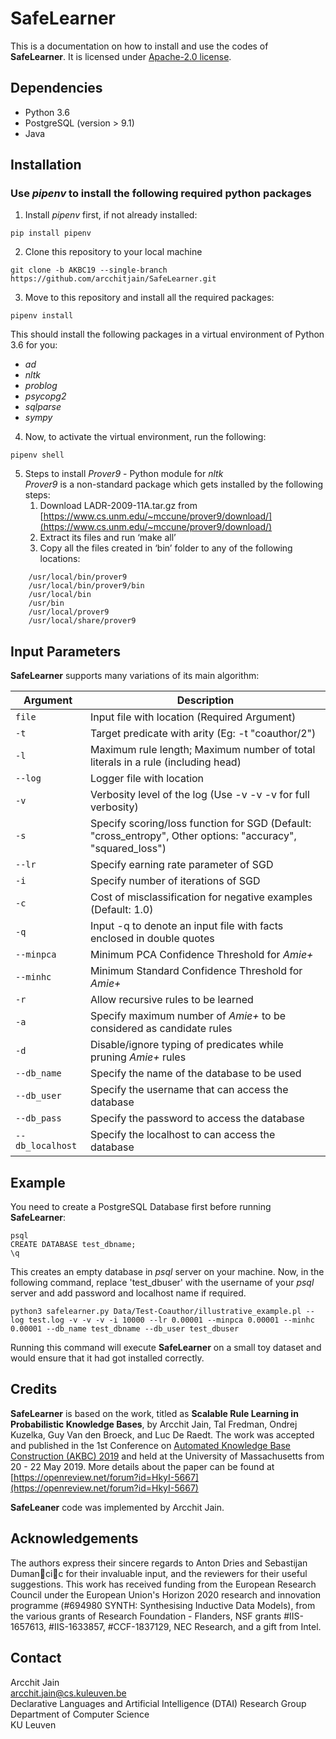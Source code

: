 # SafeLearner

This is a documentation on how to install and use the codes of **SafeLearner**.
It is licensed under  [Apache-2.0 license](https://github.com/arcchitjain/SafeLearner/blob/master/LICENSE).


## Dependencies
* Python 3.6
* PostgreSQL (version > 9.1)
* Java


## Installation
### Use *pipenv*  to install the following required python packages
1. Install *pipenv* first, if not already installed:
```
pip install pipenv
```
2. Clone this repository to your local machine
```
git clone -b AKBC19 --single-branch https://github.com/arcchitjain/SafeLearner.git
```
3. Move to this repository and install all the required packages:
```
pipenv install
```
This should install the following packages in a virtual environment of Python 3.6 for you:
* *ad*
* *nltk*
* *problog*
* *psycopg2*
* *sqlparse*
* *sympy*

4. Now, to activate the virtual environment, run the following:
```
pipenv shell
```
5. Steps to install *Prover9* - Python module for *nltk* <br>
*Prover9* is a non-standard package which gets installed by the following steps:
	1. Download  LADR-2009-11A.tar.gz from [https://www.cs.unm.edu/~mccune/prover9/download/](https://www.cs.unm.edu/~mccune/prover9/download/)
	2. Extract its files and run ‘make all’
	3. Copy all the files created in ‘bin’ folder to any of the following locations:
``` 
    /usr/local/bin/prover9 
    /usr/local/bin/prover9/bin
    /usr/local/bin
    /usr/bin
    /usr/local/prover9
    /usr/local/share/prover9
```

## Input Parameters

**SafeLearner** supports many variations of its main algorithm:

Argument | Description
-------|------
`file` | Input file with location (Required Argument)
`-t` | Target predicate with arity (Eg: -t "coauthor/2")
`-l` | Maximum rule length; Maximum number of total literals in a rule (including head)
`--log` | Logger file with location 
`-v` | Verbosity level of the log (Use -v -v -v for full verbosity)
`-s` | Specify scoring/loss function for SGD (Default: "cross_entropy", Other options: "accuracy", "squared_loss")
`--lr` | Specify earning rate parameter of SGD
`-i` | Specify number of iterations of SGD
`-c` | Cost of misclassification for negative examples (Default: 1.0)
`-q` | Input -q to denote an input file with facts enclosed in double quotes
`--minpca` | Minimum PCA Confidence Threshold for *Amie+*
`--minhc` | Minimum Standard Confidence Threshold for *Amie+*
`-r` | Allow recursive rules to be learned
`-a` | Specify maximum number of *Amie+* to be considered as candidate rules
`-d` | Disable/ignore typing of predicates while pruning *Amie+* rules
`--db_name` | Specify the name of the database to be used	
`--db_user` | Specify the username that can access the database
`--db_pass` | Specify the password to access the database
`--db_localhost` | Specify the localhost to can access the database


## Example

You need to create a PostgreSQL Database first before running **SafeLearner**:
```
psql
CREATE DATABASE test_dbname;
\q
```
This creates an empty database in *psql* server on your machine.  Now, in the following command,  replace 'test_dbuser' with the username of your *psql* server and add password and localhost name if required.
```
python3 safelearner.py Data/Test-Coauthor/illustrative_example.pl --log test.log -v -v -v -i 10000 --lr 0.00001 --minpca 0.00001 --minhc 0.00001 --db_name test_dbname --db_user test_dbuser
```
Running this command will execute **SafeLearner** on a small toy dataset and would ensure that it had got installed correctly.


## Credits

**SafeLearner** is based on the work, titled as **Scalable Rule Learning in Probabilistic Knowledge Bases**, by Arcchit Jain, Tal Fredman, Ondrej Kuzelka, Guy Van den Broeck, and Luc De Raedt. The work  was accepted and published in the 1st Conference on [Automated Knowledge Base Construction (AKBC) 2019](http://akbc.ws/) and held at the University of Massachusetts from 20 - 22 May 2019. 
More details about the paper can be found at [https://openreview.net/forum?id=HkyI-5667](https://openreview.net/forum?id=HkyI-5667)

**SafeLeaner** code was implemented by Arcchit Jain.

## Acknowledgements

The authors express their sincere regards to Anton Dries and Sebastijan Dumancic for their invaluable input, and the reviewers for their useful suggestions. This work has received funding from the European Research Council under the European Union's Horizon 2020 research and innovation programme (#694980 SYNTH: Synthesising Inductive Data Models), from the various grants of Research Foundation - Flanders, NSF grants #IIS-1657613, #IIS-1633857, #CCF-1837129, NEC Research, and a gift from Intel.

## Contact

Arcchit Jain <br>
arcchit.jain@cs.kuleuven.be <br>
Declarative Languages and Artificial Intelligence (DTAI) Research Group <br>
Department of Computer Science <br>
KU Leuven <br>